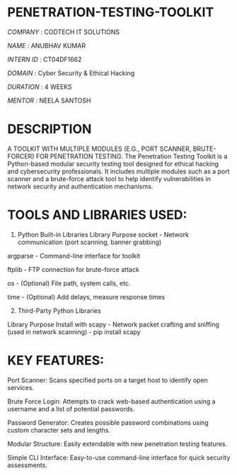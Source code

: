 # PENETRATION-TESTING-TOOLKIT
*COMPANY* : CODTECH IT SOLUTIONS

*NAME* : ANUBHAV KUMAR

*INTERN ID* : CT04DF1662

*DOMAIN* : Cyber Security & Ethical Hacking

*DURATION* : 4 WEEKS

*MENTOR* : NEELA SANTOSH
# DESCRIPTION
A TOOLKIT WITH MULTIPLE MODULES (E.G., PORT SCANNER, BRUTE-FORCER) FOR PENETRATION TESTING.
The Penetration Testing Toolkit is a Python-based modular security testing tool designed for ethical hacking and cybersecurity professionals. It includes multiple modules such as a port scanner and a brute-force attack tool to help identify vulnerabilities in network security and authentication mechanisms.
# TOOLS AND LIBRARIES USED:
1. Python Built-in Libraries
Library     	Purpose
socket -	    Network communication (port scanning, banner grabbing)

argparse -	  Command-line interface for toolkit

ftplib -	    FTP connection for brute-force attack

os -	        (Optional) File path, system calls, etc.

time -	      (Optional) Add delays, measure response times

2. Third-Party Python Libraries

Library	      Purpose	                                                            Install with
scapy    -  	Network packet crafting and sniffing (used in network scanning)	 -  pip install scapy

# KEY FEATURES:
Port Scanner: Scans specified ports on a target host to identify open services.

Brute Force Login: Attempts to crack web-based authentication using a username and a list of potential passwords.

Password Generator: Creates possible password combinations using custom character sets and lengths.

Modular Structure: Easily extendable with new penetration testing features.

Simple CLI Interface: Easy-to-use command-line interface for quick security assessments.
